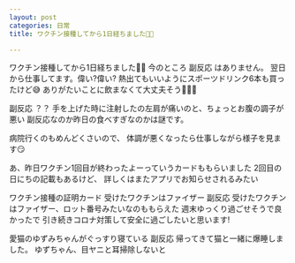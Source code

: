 ```yaml
---
layout: post
categories: 日常
title: ワクチン接種してから1日経ちました👍🏻

---
```

ワクチン接種してから1日経ちました👍🏻
今のところ 副反応 はありません。
翌日から仕事してます。偉い?偉い?
熱出てもいいようにスポーツドリンク6本も買ったけど😅
ありがたいことに飲まなくて大丈夫そう🤣🤣🤣

副反応 ？？
手を上げた時に注射したの左肩が痛いのと、ちょっとお腹の調子が悪い
副反応なのか昨日の食べすぎなのかは謎です。

病院行くのもめんどくさいので、
体調が悪くなったら仕事しながら様子を見ます😏

あ、昨日ワクチン1回目が終わったよーっていうカードももらいました
2回目の日にちの記載もあるけど、
詳しくはまたアプリでお知らせされるみたい

ワクチン接種の証明カード
受けたワクチンはファイザー 副反応
受けたワクチンはファイザー、ロット番号みたいなのももらえた
週末ゆっくり過ごせそうで良かったで
引き続きコロナ対策して安全に過ごしたいと思います!

愛猫のゆずみちゃんがぐっすり寝ている 副反応
帰ってきて猫と一緒に爆睡しました。
ゆずちゃん、目ヤニと耳掃除しないと